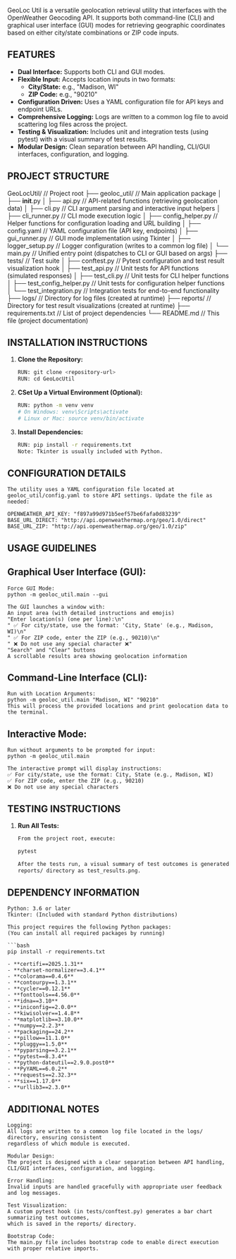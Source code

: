 GeoLoc Util is a versatile geolocation retrieval utility that interfaces with the OpenWeather Geocoding API. 
It supports both command-line (CLI) and graphical user interface (GUI) modes for retrieving geographic 
coordinates based on either city/state combinations or ZIP code inputs.


## FEATURES ##

- **Dual Interface:** Supports both CLI and GUI modes.
- **Flexible Input:** Accepts location inputs in two formats:
  - **City/State:** e.g., "Madison, WI"
  - **ZIP Code:** e.g., "90210"
- **Configuration Driven:** Uses a YAML configuration file for API keys and endpoint URLs.
- **Comprehensive Logging:** Logs are written to a common log file to avoid scattering log files across the project.
- **Testing & Visualization:** Includes unit and integration tests (using pytest) with a visual summary of test results.
- **Modular Design:** Clean separation between API handling, CLI/GUI interfaces, configuration, and logging.


## PROJECT STRUCTURE ##

GeoLocUtil/                // Project root
├── geoloc_util/           // Main application package
│   ├── __init__.py
│   ├── api.py             // API-related functions (retrieving geolocation data)
│   ├── cli.py             // CLI argument parsing and interactive input helpers
│   ├── cli_runner.py      // CLI mode execution logic
│   ├── config_helper.py   // Helper functions for configuration loading and URL building
│   ├── config.yaml        // YAML configuration file (API key, endpoints)
│   ├── gui_runner.py      // GUI mode implementation using Tkinter
│   ├── logger_setup.py    // Logger configuration (writes to a common log file)
│   └── main.py            // Unified entry point (dispatches to CLI or GUI based on args)
├── tests/                 // Test suite
│   ├── conftest.py        // Pytest configuration and test result visualization hook
│   ├── test_api.py        // Unit tests for API functions (simulated responses)
│   ├── test_cli.py        // Unit tests for CLI helper functions
│   ├── test_config_helper.py  // Unit tests for configuration helper functions
│   └── test_integration.py    // Integration tests for end-to-end functionality
├── logs/                  // Directory for log files (created at runtime)
├── reports/               // Directory for test result visualizations (created at runtime)
├── requirements.txt       // List of project dependencies
└── README.md              // This file (project documentation)


## INSTALLATION INSTRUCTIONS ##

1. **Clone the Repository:**

   ```bash
   RUN: git clone <repository-url>
   RUN: cd GeoLocUtil

2. **CSet Up a Virtual Environment (Optional):**

    ```bash
    RUN: python -m venv venv
    # On Windows: venv\Scripts\activate
    # Linux or Mac: source venv/bin/activate    

3. **Install Dependencies:**
    
    ```bash
    RUN: pip install -r requirements.txt
    Note: Tkinter is usually included with Python.

## CONFIGURATION DETAILS ##

    The utility uses a YAML configuration file located at 
    geoloc_util/config.yaml to store API settings. Update the file as needed:
    
    OPENWEATHER_API_KEY: "f897a99d971b5eef57be6fafa0d83239"
    BASE_URL_DIRECT: "http://api.openweathermap.org/geo/1.0/direct"
    BASE_URL_ZIP: "http://api.openweathermap.org/geo/1.0/zip"

## USAGE GUIDELINES ##

## Graphical User Interface (GUI):
    
    Force GUI Mode:
    python -m geoloc_util.main --gui
    
    The GUI launches a window with:
    An input area (with detailed instructions and emojis)
    "Enter location(s) (one per line):\n"
    " ✅ For city/state, use the format: 'City, State' (e.g., Madison, WI)\n"
    " ✅ For ZIP code, enter the ZIP (e.g., 90210)\n"
    " ❌ Do not use any special character ❌"
    "Search" and "Clear" buttons
    A scrollable results area showing geolocation information

## Command-Line Interface (CLI):

    Run with Location Arguments:
    python -m geoloc_util.main "Madison, WI" "90210"
    This will process the provided locations and print geolocation data to the terminal.

## Interactive Mode:

    Run without arguments to be prompted for input:
    python -m geoloc_util.main

    The interactive prompt will display instructions:
    ✅ For city/state, use the format: City, State (e.g., Madison, WI)
    ✅ For ZIP code, enter the ZIP (e.g., 90210)
    ❌ Do not use any special characters

## TESTING INSTRUCTIONS ##

1. **Run All Tests:**
    
    ```bash
    From the project root, execute:

    pytest
    
    After the tests run, a visual summary of test outcomes is generated and saved in the 
    reports/ directory as test_results.png.


## DEPENDENCY INFORMATION ##

    Python: 3.6 or later
    Tkinter: (Included with standard Python distributions)

    This project requires the following Python packages:
    (You can install all required packages by running)
    
    ```bash
    pip install -r requirements.txt

    - **certifi==2025.1.31**
    - **charset-normalizer==3.4.1**
    - **colorama==0.4.6**
    - **contourpy==1.3.1**
    - **cycler==0.12.1**
    - **fonttools==4.56.0**
    - **idna==3.10**
    - **iniconfig==2.0.0**
    - **kiwisolver==1.4.8**
    - **matplotlib==3.10.0**
    - **numpy==2.2.3**
    - **packaging==24.2**
    - **pillow==11.1.0**
    - **pluggy==1.5.0**
    - **pyparsing==3.2.1**
    - **pytest==8.3.4**
    - **python-dateutil==2.9.0.post0**
    - **PyYAML==6.0.2**
    - **requests==2.32.3**
    - **six==1.17.0**
    - **urllib3==2.3.0**

## ADDITIONAL NOTES ##

    Logging:
    All logs are written to a common log file located in the logs/ directory, ensuring consistent 
    regardless of which module is executed.
    
    Modular Design:
    The project is designed with a clear separation between API handling, 
    CLI/GUI interfaces, configuration, and logging.
    
    Error Handling:
    Invalid inputs are handled gracefully with appropriate user feedback and log messages.
    
    Test Visualization:
    A custom pytest hook (in tests/conftest.py) generates a bar chart summarizing test outcomes, 
    which is saved in the reports/ directory.
    
    Bootstrap Code:
    The main.py file includes bootstrap code to enable direct execution with proper relative imports.



